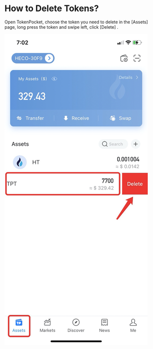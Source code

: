 # How to Delete Tokens?

Open TokenPocket, choose the token you need to delete in the \[Assets] page, long press the token and swipe left, click \[Delete] .

![](<../.gitbook/assets/3 (8) (2).png>)

